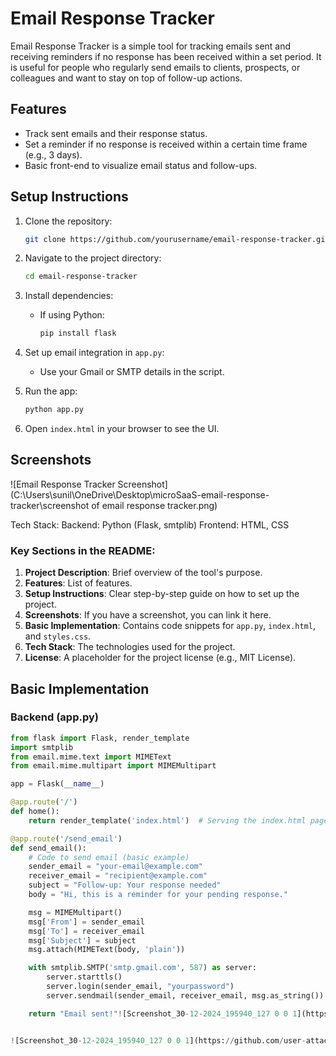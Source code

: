 # Email Response Tracker

Email Response Tracker is a simple tool for tracking emails sent and receiving reminders if no response has been received within a set period. It is useful for people who regularly send emails to clients, prospects, or colleagues and want to stay on top of follow-up actions.

## Features

- Track sent emails and their response status.
- Set a reminder if no response is received within a certain time frame (e.g., 3 days).
- Basic front-end to visualize email status and follow-ups.

## Setup Instructions

1. Clone the repository:
    ```bash
    git clone https://github.com/yourusername/email-response-tracker.git
    ```

2. Navigate to the project directory:
    ```bash
    cd email-response-tracker
    ```

3. Install dependencies:
    - If using Python:
      ```bash
      pip install flask
      ```

4. Set up email integration in `app.py`:
    - Use your Gmail or SMTP details in the script.

5. Run the app:
    ```bash
    python app.py
    ```

6. Open `index.html` in your browser to see the UI.

## Screenshots

![Email Response Tracker Screenshot](C:\Users\sunil\OneDrive\Desktop\microSaaS-email-response-tracker\screenshot of email response tracker.png) 

Tech Stack:
Backend: Python (Flask, smtplib)
Frontend: HTML, CSS
### Key Sections in the README:

1. **Project Description**: Brief overview of the tool's purpose.
2. **Features**: List of features.
3. **Setup Instructions**: Clear step-by-step guide on how to set up the project.
4. **Screenshots**: If you have a screenshot, you can link it here.
5. **Basic Implementation**: Contains code snippets for `app.py`, `index.html`, and `styles.css`.
6. **Tech Stack**: The technologies used for the project.
7. **License**: A placeholder for the project license (e.g., MIT License).


## Basic Implementation

### Backend (app.py)

```python
from flask import Flask, render_template
import smtplib
from email.mime.text import MIMEText
from email.mime.multipart import MIMEMultipart

app = Flask(__name__)

@app.route('/')
def home():
    return render_template('index.html')  # Serving the index.html page

@app.route('/send_email')
def send_email():
    # Code to send email (basic example)
    sender_email = "your-email@example.com"
    receiver_email = "recipient@example.com"
    subject = "Follow-up: Your response needed"
    body = "Hi, this is a reminder for your pending response."

    msg = MIMEMultipart()
    msg['From'] = sender_email
    msg['To'] = receiver_email
    msg['Subject'] = subject
    msg.attach(MIMEText(body, 'plain'))

    with smtplib.SMTP('smtp.gmail.com', 587) as server:
        server.starttls()
        server.login(sender_email, "yourpassword")
        server.sendmail(sender_email, receiver_email, msg.as_string())

    return "Email sent!"![Screenshot_30-12-2024_195940_127 0 0 1](https://github.com/user-attachments/assets/b7770211-1913-414a-8d29-d75a9eddc4b4)


![Screenshot_30-12-2024_195940_127 0 0 1](https://github.com/user-attachments/assets/afdbbc69-42bb-47fd-819b-8b0205019b4a)
